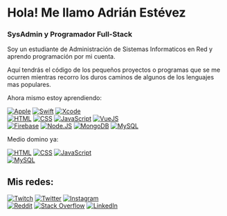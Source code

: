 #  Hola! Me llamo Adrián Estévez 
### SysAdmin y Programador Full-Stack


Soy un estudiante de Administración de Sistemas Informaticos en Red y aprendo programación por mi cuenta.

Aquí tendrás el código de los pequeños proyectos o programas que se me ocurren mientras recorro los duros caminos de algunos de los lenguajes mas populares.

Ahora mismo estoy aprendiendo:

[![Apple](https://img.shields.io/badge/iOS-999999?style=for-the-badge&logo=apple&logoColor=white&labelColor=101010)]()
[![Swift](https://img.shields.io/badge/Swift-FA7343?style=for-the-badge&logo=swift&logoColor=white&labelColor=101010)]()
[![Xcode](https://img.shields.io/badge/Xcode-1575F9?style=for-the-badge&logo=xcode&logoColor=white&labelColor=101010)]()
</br>
[![HTML](https://img.shields.io/badge/HTML_5-E34F26?style=for-the-badge&logo=html5&logoColor=white&labelColor=101010)]()
[![CSS](https://img.shields.io/badge/CSS_3-1572B6?style=for-the-badge&logo=CSS3&logoColor=white&labelColor=101010)]()
[![JavaScript](https://img.shields.io/badge/JavaScript-F7DF1E?style=for-the-badge&logo=javascript&logoColor=white&labelColor=101010)]()
[![VueJS](https://img.shields.io/badge/Vue.js-41B883?style=for-the-badge&logo=Vue.js&logoColor=white&labelColor=101010)]()
</br>
[![Firebase](https://img.shields.io/badge/Firebase-FFCA28?style=?style=flat&logo=appveyor&logo=firebase&logoColor=white&labelColor=101010)]()
[![Node.JS](https://img.shields.io/badge/Node.JS-339933?style=?style=flat&logo=appveyor&logo=node.js&logoColor=white&labelColor=101010)]()
[![MongoDB](https://img.shields.io/badge/MongoDB-47A248?style=?style=flat&logo=appveyor&logo=mongodb&logoColor=white&labelColor=101010)]()
[![MySQL](https://img.shields.io/badge/MySQL-4479A1?style=?style=flat&logo=appveyor&logo=mysql&logoColor=white&labelColor=101010)]()

Medio domino ya:

[![HTML](https://img.shields.io/badge/HTML_5-E34F26?style=for-the-badge&logo=html5&logoColor=white&labelColor=101010)]()
[![CSS](https://img.shields.io/badge/CSS_3-1572B6?style=for-the-badge&logo=CSS3&logoColor=white&labelColor=101010)]()
[![JavaScript](https://img.shields.io/badge/JavaScript-F7DF1E?style=for-the-badge&logo=javascript&logoColor=white&labelColor=101010)]()
</br>
[![MySQL](https://img.shields.io/badge/MySQL-4479A1?style=for-the-badge&logo=mysql&logoColor=white&labelColor=101010)]()

## Mis redes:

[![Twitch](https://img.shields.io/badge/Twitch-Adrianestevez-9146FF?style=for-the-badge&logo=twitch&logoColor=white&labelColor=101010)](https://twitch.tv/adrianestevez)
[![Twitter](https://img.shields.io/badge/Twitter-@AdrnEstvz-1DA1F2?style=for-the-badge&logo=twitter&logoColor=white&labelColor=101010)](https://twitter.com/AdrnEstvz)
[![Instagram](https://img.shields.io/badge/Instagram-@adrnestvz-E4405F?style=for-the-badge&logo=instagram&logoColor=white&labelColor=101010)](https://instagram.com/adrnestvz)
<br/>
[![Reddit](https://img.shields.io/badge/Reddit-Haru_123-FF4500?style=?style=flat&logo=appveyor&logo=reddit&logoColor=white&labelColor=101010)](https://www.reddit.com/user/Haru_123)
[![Stack Overflow](https://img.shields.io/badge/Stack_Overflow-Adrian_Estevez-FE7A16?style=?style=flat&logo=appveyor&logo=stackoverflow&logoColor=white&labelColor=101010)](https://es.stackoverflow.com/users/188411/haru)
[![LinkedIn](https://img.shields.io/badge/LinkedIn-Adrian_Estevez_Rodriguez-0077B5?style=?style=flat&logo=appveyor&logo=linkedin&logoColor=white&labelColor=101010)](https://www.linkedin.com/in/adrian-estevez-rodriguez-101364183)
